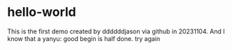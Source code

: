 # hello-world
This is the first demo created by ddddddjason via github in 20231104.
And I know that a yanyu: good begin is half done.
try again

